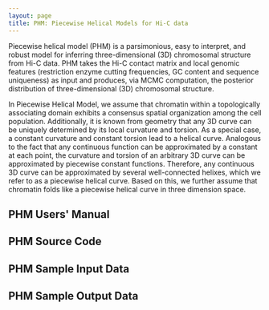 ```yaml
---
layout: page
title: PHM: Piecewise Helical Models for Hi-C data
---
```



Piecewise helical model (PHM) is a parsimonious, easy to interpret, and robust model for inferring three-dimensional (3D) chromosomal structure from Hi-C data. PHM takes the Hi-C contact matrix and local genomic features (restriction enzyme cutting frequencies, GC content and sequence uniqueness) as input
and produces, via MCMC computation, the posterior distribution of three-dimensional (3D)
chromosomal structure.

In Piecewise Helical Model, we assume that chromatin within a topologically associating domain exhibits a consensus spatial organization among the cell population. Additionally, it is known from geometry that any 3D curve can be uniquely determined by its local curvature and torsion. As a special case, a constant curvature and constant torsion lead to a helical curve. Analogous to the fact that any continuous function can be approximated by a constant at each point, the curvature and torsion of an arbitrary 3D curve can be approximated by piecewise constant functions. Therefore, any continuous 3D curve can be approximated by several well-connected helixes, which we refer to as a piecewise helical curve. Based on this, we further assume that chromatin folds like a piecewise helical curve in three dimension space.

## PHM Users' Manual
## PHM Source Code
## PHM Sample Input Data
## PHM Sample Output Data
